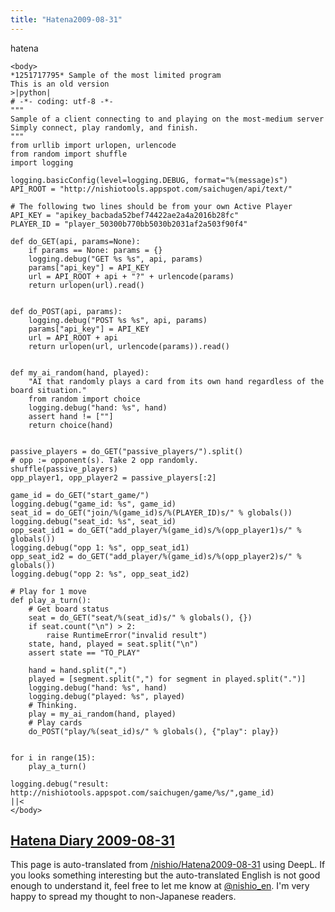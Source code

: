 ```yaml
---
title: "Hatena2009-08-31"
---
```


hatena

```
<body>
*1251717795* Sample of the most limited program
This is an old version
>|python|
# -*- coding: utf-8 -*-
"""
Sample of a client connecting to and playing on the most-medium server
Simply connect, play randomly, and finish.
"""
from urllib import urlopen, urlencode
from random import shuffle
import logging

logging.basicConfig(level=logging.DEBUG, format="%(message)s")
API_ROOT = "http://nishiotools.appspot.com/saichugen/api/text/"

# The following two lines should be from your own Active Player
API_KEY = "apikey_bacbada52bef74422ae2a4a2016b28fc"
PLAYER_ID = "player_50300b770bb5030b2031af2a503f90f4"

def do_GET(api, params=None):
    if params == None: params = {}
    logging.debug("GET %s %s", api, params)
    params["api_key"] = API_KEY
    url = API_ROOT + api + "?" + urlencode(params)
    return urlopen(url).read()

 
def do_POST(api, params):
    logging.debug("POST %s %s", api, params)
    params["api_key"] = API_KEY
    url = API_ROOT + api 
    return urlopen(url, urlencode(params)).read()


def my_ai_random(hand, played):
    "AI that randomly plays a card from its own hand regardless of the board situation."
    from random import choice
    logging.debug("hand: %s", hand)
    assert hand != [""]
    return choice(hand)


passive_players = do_GET("passive_players/").split()
# opp := opponent(s). Take 2 opp randomly.
shuffle(passive_players)
opp_player1, opp_player2 = passive_players[:2]

game_id = do_GET("start_game/")
logging.debug("game_id: %s", game_id)
seat_id = do_GET("join/%(game_id)s/%(PLAYER_ID)s/" % globals())
logging.debug("seat_id: %s", seat_id)
opp_seat_id1 = do_GET("add_player/%(game_id)s/%(opp_player1)s/" % globals())
logging.debug("opp 1: %s", opp_seat_id1)
opp_seat_id2 = do_GET("add_player/%(game_id)s/%(opp_player2)s/" % globals())
logging.debug("opp 2: %s", opp_seat_id2)

# Play for 1 move
def play_a_turn():
    # Get board status
    seat = do_GET("seat/%(seat_id)s/" % globals(), {})
    if seat.count("\n") > 2:
        raise RuntimeError("invalid result")
    state, hand, played = seat.split("\n")
    assert state == "TO_PLAY"

    hand = hand.split(",")
    played = [segment.split(",") for segment in played.split(".")]
    logging.debug("hand: %s", hand)
    logging.debug("played: %s", played)
    # Thinking.
    play = my_ai_random(hand, played)
    # Play cards
    do_POST("play/%(seat_id)s/" % globals(), {"play": play})


for i in range(15):
    play_a_turn()

logging.debug("result: http://nishiotools.appspot.com/saichugen/game/%s/",game_id)
||<
</body>
```


[Hatena Diary 2009-08-31](https://nishiohirokazu.hatenadiary.org/archive/2009/08/31)
---
This page is auto-translated from [/nishio/Hatena2009-08-31](https://scrapbox.io/nishio/Hatena2009-08-31) using DeepL. If you looks something interesting but the auto-translated English is not good enough to understand it, feel free to let me know at [@nishio_en](https://twitter.com/nishio_en). I'm very happy to spread my thought to non-Japanese readers.